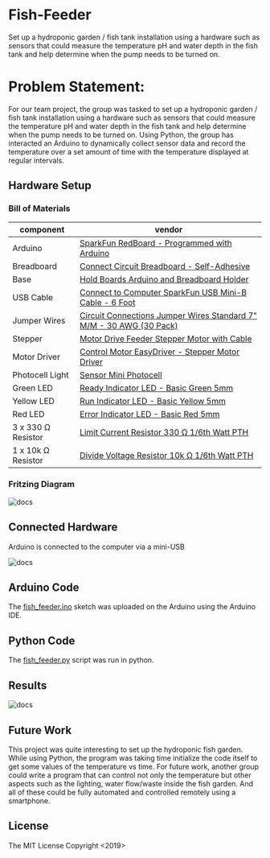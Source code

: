 # Fish-Feeder
Set up a hydroponic garden / fish tank installation using a hardware such as sensors that could measure the temperature pH and water depth in the fish tank and help determine when the pump needs to be turned on.
# Problem Statement:
For our team project, the group was tasked to set up a hydroponic garden / fish tank installation using a hardware such as sensors that could measure the temperature pH and water depth in the fish tank and help determine when the pump needs to be turned on. Using Python, the group has interacted an Arduino to dynamically collect sensor data and record the temperature over a set amount of time with the temperature displayed at regular intervals.


## Hardware Setup
### Bill of Materials

|component|vendor|
|---|---|
|Arduino|[SparkFun RedBoard - Programmed with Arduino](https://www.sparkfun.com/products/13975)|
|Breadboard|[Connect Circuit	Breadboard - Self-Adhesive](https://www.sparkfun.com/products/12002)|
|Base|[Hold Boards	Arduino and Breadboard Holder](https://www.sparkfun.com/products/11235)|
|USB Cable|[Connect to Computer	SparkFun USB Mini-B Cable - 6 Foot](https://www.sparkfun.com/products/11301)|
|Jumper Wires|[Circuit Connections	Jumper Wires Standard 7" M/M - 30 AWG (30 Pack)](https://www.sparkfun.com/products/11026)|
|Stepper|[Motor	Drive Feeder	Stepper Motor with Cable](https://www.sparkfun.com/products/938)|
|Motor Driver|[Control Motor	EasyDriver - Stepper Motor Driver](https://www.sparkfun.com/products/12779)|
|Photocell	Light|[Sensor	Mini Photocell](https://www.sparkfun.com/products/9088)|
|Green LED|[Ready Indicator	LED - Basic Green 5mm](https://www.sparkfun.com/products/9592)|
|Yellow LED|[	Run Indicator	LED - Basic Yellow 5mm	](https://www.sparkfun.com/products/9594)|
|Red LED|[Error Indicator	LED - Basic Red 5mm	](https://www.sparkfun.com/products/9590)|
|3 x 330 Ω Resistor|[	Limit Current	Resistor 330 Ω 1/6th Watt PTH](https://www.sparkfun.com/products/8377)|
|1 x 10k Ω Resistor|[	Divide Voltage	Resistor 10k Ω 1/6th Watt PTH](https://www.sparkfun.com/products/8374)|


### Fritzing Diagram
![docs](https://github.com/mapo243/Fish-Feeder/blob/master/docs/Fish%20Feeder.png)

## Connected Hardware

Arduino is connected to the computer via a mini-USB 


![docs](https://github.com/mapo243/Fish-Feeder/blob/master/docs/Circuit%20Photo%203%20Small.png)

## Arduino Code
The [fish_feeder.ino](fish_feeder.ino) sketch was uploaded on the Arduino using the Arduino IDE.

## Python Code

The [fish_feeder.py](fish_feeder.py) script was run in python.

## Results
![docs](https://github.com/mapo243/Fish-Feeder/blob/master/docs/Results%20-%20Thingspeak%20Status.png)

## Future Work
This project was quite interesting to set up the hydroponic fish garden. While using Python, the program was taking time initialize the code itself to get some values of the temperature vs time. For future work, another group could write a program that can control not only the temperature but other aspects such as the lighting, water flow/waste inside the fish garden. And all of these could be fully automated and controlled remotely using a smartphone.

 

## License
The MIT License Copyright <2019><Team Fish Food>










